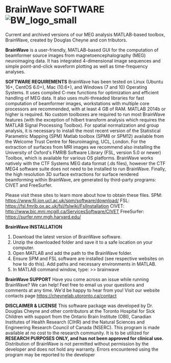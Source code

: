#  BrainWave SOFTWARE ![BW_logo_small](https://user-images.githubusercontent.com/15018908/156004784-f3533ea2-fbfd-4a5d-a9da-e076c4b0052c.png)
Current and archived versions of our MEG analysis MATLAB-based toolbox, BrainWave, created by Douglas Cheyne and con
tributors.

**BrainWave** is a user-friendly, MATLAB-based GUI for the computation  of beamformer source images from magnetoencephalography (MEG) neuroimaging data. 
It has integrated 4-dimensional image sequences and simple point-and-click waveform plotting as well as time-frequency analyses. 

**SOFTWARE REQUIREMENTS**
BrainWave has been tested on Linux (Ubuntu 16+, CentOS 6.0+), Mac (10.6+), and Windows (7 and 10) Operating Systems. It uses compiled C-mex functions for optimization and efficient handling of MEG data. It also uses multi-threaded libraries for fast computation of beamformer images, workstations with multiple core
processors are recommended, with at least 4 GB of RAM. MATLAB 2014b or higher is required. No custom toolboxes are required to run most BrainWave features (with
the exception of 
hilbert transform analysis which requires the MATLAB Signal Processing Toolbox). For spatial normalization and group analysis, it is necessary to 
install the most recent version of the Statistical Parametric Mapping (SPM) Matlab toolbox (SPM8 or SPM12) available from the Welcome Trust Centre for
Neuroimaging, UCL, London. For the extraction of surfaces from MRI images we recommend also installing the University of Oxford's FMRIB Software Library (FSL, 
version 5.0 or newer) Toolbox, which is available for various OS platforms. BrainWave works natively with the CTF Systems MEG data format (.ds files), however the
CTF MEG4 software suite does not need to be installed to run BrainWave. Finally, the high resolution 3D surface extractions for surface rendered beamforming 
within BrainWave, are generated by third-party programs: CIVET and FreeSurfer. 

Please visit these sites to learn more about how to obtain these files. 
SPM: https://www.fil.ion.ucl.ac.uk/spm/software/download/
FSL: https://fsl.fmrib.ox.ac.uk/fsl/fslwiki/FslInstallation
CIVET: http://www.bic.mni.mcgill.ca/ServicesSoftware/CIVET
FreeSurfer: https://surfer.nmr.mgh.harvard.edu/


**BrainWave INSTALLATION**
1. Download the latest version of BrainWave software.
2. Unzip the downloaded folder and save it to a safe location on your computer.
3. Open MATLAB and add the path to the BrainWave folder.
4. Ensure SPM and FSL software are installed (see respective websites on how to do this). Add paths and necessary environments in MATLAB.
5. In MATLAB command window, type: >> brainwave 


**BrainWave SUPPORT**
Have you come across an issue while running BrainWave? We can help!
Feel free to email us your questions and comments at any time. We'd be happy to hear from you! 
Visit our website contacts page https://cheynelab.utoronto.ca/contact


**DISCLAIMER & LICENSE**
This software package was developed by Dr. Douglas Cheyne and other contributors at the Toronto Hospital for Sick Children with support from the Ontario Brain Institute (OBI), Canadian Institutes of Health Research (CIHR) and the Natural Sciences and Engineering Research Council of Canada (NSERC). This program is made available at no cost to the research community. It is to be utilized for **RESEARCH PURPOSES ONLY, and has not been approved for clinical use.** Distribution of BrainWave is not permitted without permission by the developer and does not hold any warranty. Errors encountered using the program may be reported to the developer
